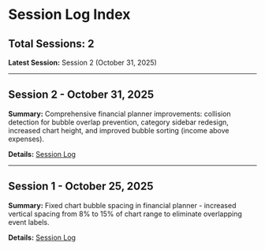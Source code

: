 # Session Log Index

## Total Sessions: 2
**Latest Session:** Session 2 (October 31, 2025)

---

## Session 2 - October 31, 2025
**Summary:** Comprehensive financial planner improvements: collision detection for bubble overlap prevention, category sidebar redesign, increased chart height, and improved bubble sorting (income above expenses).

**Details:** [Session Log](./SESSION-LOG-2025-10-25.md#session-2---october-31-2025)

---

## Session 1 - October 25, 2025
**Summary:** Fixed chart bubble spacing in financial planner - increased vertical spacing from 8% to 15% of chart range to eliminate overlapping event labels.

**Details:** [Session Log](./SESSION-LOG-2025-10-25.md#session-1---october-25-2025)

